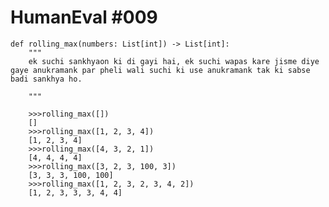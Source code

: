 # HumanEval #009
    def rolling_max(numbers: List[int]) -> List[int]:
        """ 
        ek suchi sankhyaon ki di gayi hai, ek suchi wapas kare jisme diye gaye anukramank par pheli wali suchi ki use anukramank tak ki sabse badi sankhya ho.
        
        """



```
    >>>rolling_max([])
    []
    >>>rolling_max([1, 2, 3, 4])
    [1, 2, 3, 4]
    >>>rolling_max([4, 3, 2, 1])
    [4, 4, 4, 4]
    >>>rolling_max([3, 2, 3, 100, 3])
    [3, 3, 3, 100, 100]
    >>>rolling_max([1, 2, 3, 2, 3, 4, 2])
    [1, 2, 3, 3, 3, 4, 4]

```

